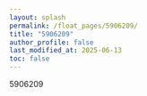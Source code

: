 ```yaml
---
layout: splash
permalink: /float_pages/5906209/
title: "5906209"
author_profile: false
last_modified_at: 2025-06-13
toc: false
---
```

 
5906209
